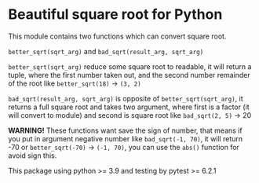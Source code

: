 # Beautiful square root for Python

This module contains two functions which can convert square root.

`better_sqrt(sqrt_arg)` and `bad_sqrt(result_arg, sqrt_arg)`

`better_sqrt(sqrt_arg)` reduce some square root to readable, it will return a tuple, where the first number taken
out, and the second number remainder of the root like `better_sqrt(18)` -> `(3, 2)`

`bad_sqrt(result_arg, sqrt_arg)` is opposite of `better_sqrt(sqrt_arg)`, it returns a full square root and takes two argument, where first is a factor (it will convert to module) and second is square root
like `bad_sqrt(2, 5)` -> 20

**WARNING!** These functions want save the sign of number, that means if you put in argument negative number like `bad_sqrt(-1, 70)`, it will return -70 or `better_sqrt(-70)` -> `(-1, 70)`, you can use the `abs()` function for avoid sign this.

This package using python >= 3.9 and testing by pytest >= 6.2.1
